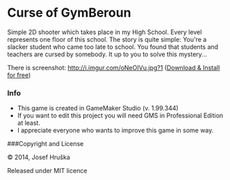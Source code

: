 # Curse of GymBeroun

Simple 2D shooter which takes place in my High School. Every level represents one floor of this school. The story is quite simple: You're a slacker student who came too late to school. You found that students and teachers are cursed by somebody. It up to you to solve this mystery...

There is screenshot: http://i.imgur.com/oNeOIVu.jpg?1 
([Download & Install for free](https://drive.google.com/open?id=0B1sVDp9Im8bgflJRQl95bV9kclZ3NlF1QjRVbE45Y3JCelNycUNVelF0SGNTRllnLVA1eTg&authuser=0))

### Info

* This game is created in GameMaker Studio (v. 1.99.344)
* If you want to edit this project you will need GMS in Professional Edition at least.
* I appreciate everyone who wants to improve this game in some way.

###Copyright and License

© 2014, Josef Hruška

Released under MIT licence

